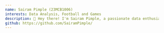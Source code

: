 ```yaml
---
name: Sairam Pimple (23MCB1006)
interests: Data Analysis, Football and Games
description: 👋 Hey there! I'm Sairam Pimple, a passionate data enthusiast diving deep into the world of analysis.
github: https://github.com/SairamPimple/
---
```

